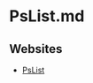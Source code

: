 # PsList.md

## Websites

* [PsList](https://learn.microsoft.com/en-us/sysinternals/downloads/pslist)
